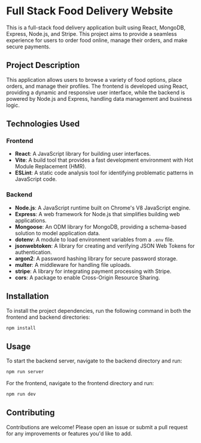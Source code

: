 
# Full Stack Food Delivery Website
This is a full-stack food delivery application built using React, MongoDB, Express, Node.js, and Stripe. This project aims to provide a seamless experience for users to order food online, manage their orders, and make secure payments.

## Project Description

This application allows users to browse a variety of food options, place orders, and manage their profiles. The frontend is developed using React, providing a dynamic and responsive user interface, while the backend is powered by Node.js and Express, handling data management and business logic.

## Technologies Used

### Frontend
- **React**: A JavaScript library for building user interfaces.
- **Vite**: A build tool that provides a fast development environment with Hot Module Replacement (HMR).
- **ESLint**: A static code analysis tool for identifying problematic patterns in JavaScript code.

### Backend
- **Node.js**: A JavaScript runtime built on Chrome's V8 JavaScript engine.
- **Express**: A web framework for Node.js that simplifies building web applications.
- **Mongoose**: An ODM library for MongoDB, providing a schema-based solution to model application data.
- **dotenv**: A module to load environment variables from a `.env` file.
- **jsonwebtoken**: A library for creating and verifying JSON Web Tokens for authentication.
- **argon2**: A password hashing library for secure password storage.
- **multer**: A middleware for handling file uploads.
- **stripe**: A library for integrating payment processing with Stripe.
- **cors**: A package to enable Cross-Origin Resource Sharing.

## Installation

To install the project dependencies, run the following command in both the frontend and backend directories:

```bash
npm install
```

## Usage

To start the backend server, navigate to the backend directory and run:

```bash
npm run server
```

For the frontend, navigate to the frontend directory and run:

```bash
npm run dev
```

## Contributing

Contributions are welcome! Please open an issue or submit a pull request for any improvements or features you'd like to add.

